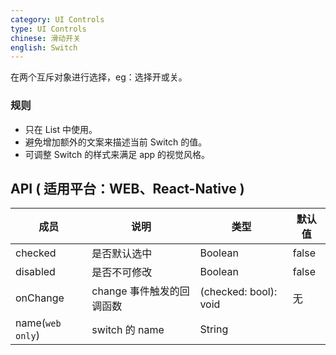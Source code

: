 ```yaml
---
category: UI Controls
type: UI Controls
chinese: 滑动开关
english: Switch
---
```



在两个互斥对象进行选择，eg：选择开或关。

### 规则
- 只在 List 中使用。
- 避免增加额外的文案来描述当前 Switch 的值。
- 可调整 Switch 的样式来满足 app 的视觉风格。


## API ( 适用平台：WEB、React-Native )

| 成员        | 说明           | 类型         | 默认值       |
|------------|----------------|-------------|--------------|
| checked    | 是否默认选中    | Boolean       |   false  |
| disabled   | 是否不可修改    | Boolean       |   false  |
| onChange   | change 事件触发的回调函数 | (checked: bool): void |  无  |
| name(`web only`)  | switch 的 name    | String   |      |

